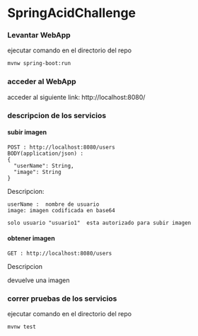 # SpringAcidChallenge

### Levantar WebApp

ejecutar comando en el directorio del repo

```bash
mvnw spring-boot:run
```

### acceder al WebApp

acceder al siguiente link: http://localhost:8080/


### descripcion de los servicios

#### subir imagen

```
POST : http://localhost:8080/users
BODY(application/json) :
{
  "userName": String,
  "image": String  
}
```
Descripcion:
```
userName :  nombre de usuario 
image: imagen codificada en base64

solo usuario "usuario1"  esta autorizado para subir imagen
```

#### obtener imagen
```
GET : http://localhost:8080/users
```
Descripcion

devuelve una imagen




### correr pruebas de los servicios

ejecutar comando en el directorio del repo

```bash
mvnw test
```

